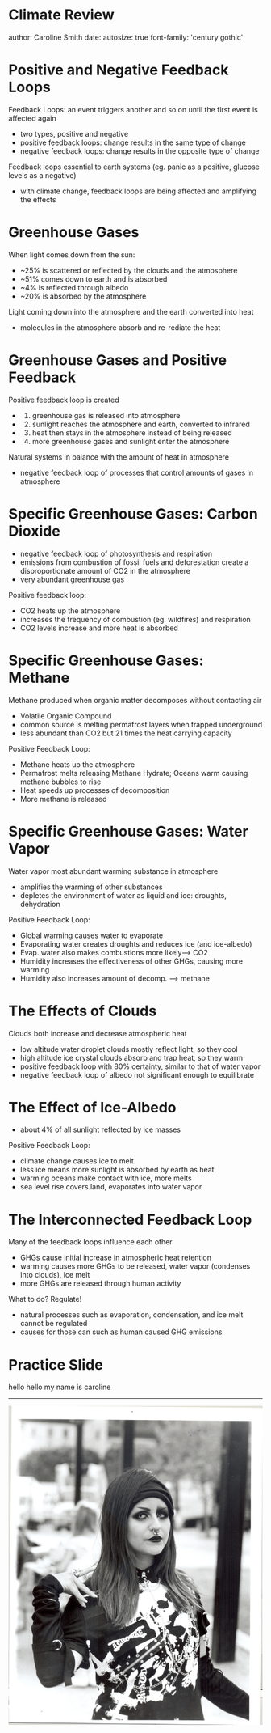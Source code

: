 Climate Review
========================================================
author: Caroline Smith
date: 
autosize: true
font-family: 'century gothic'


Positive and Negative Feedback Loops
========================================================

Feedback Loops: an event triggers another and so on until the first event is affected again
- two types, positive and negative
- positive feedback loops: change results in the same type of change
- negative feedback loops: change results in the opposite type of change

Feedback loops essential to earth systems (eg. panic as a positive, glucose levels as a negative)
- with climate change, feedback loops are being affected and amplifying the effects

Greenhouse Gases
========================================================

When light comes down from the sun:
- ~25% is scattered or reflected by the clouds and the atmosphere
- ~51% comes down to earth and is absorbed 
- ~4% is reflected through albedo
- ~20% is absorbed by the atmosphere

Light coming down into the atmosphere and the earth converted into heat
- molecules in the atmosphere absorb and re-rediate the heat

Greenhouse Gases and Positive Feedback
========================================================

Positive feedback loop is created
- 1. greenhouse gas is released into atmosphere
- 2. sunlight reaches the atmosphere and earth, converted to infrared
- 3. heat then stays in the atmosphere instead of being released
- 4. more greenhouse gases and sunlight enter the atmosphere

Natural systems in balance with the amount of heat in atmosphere
- negative feedback loop of processes that control amounts of gases in atmosphere

Specific Greenhouse Gases: Carbon Dioxide
========================================================

- negative feedback loop of photosynthesis and respiration
- emissions from combustion of fossil fuels and deforestation create a disproportionate amount of CO2 in the atmosphere
- very abundant greenhouse gas

Positive feedback loop:
- CO2 heats up the atmosphere
- increases the frequency of combustion (eg. wildfires) and respiration
- CO2 levels increase and more heat is absorbed

Specific Greenhouse Gases: Methane
========================================================

Methane produced when organic matter decomposes without contacting air
- Volatile Organic Compound
- common source is melting permafrost layers when trapped underground
- less abundant than CO2 but 21 times the heat carrying capacity

Positive Feedback Loop:
- Methane heats up the atmosphere
- Permafrost melts releasing Methane Hydrate; Oceans warm causing methane bubbles to rise
- Heat speeds up processes of decomposition
- More methane is released

Specific Greenhouse Gases: Water Vapor
========================================================

Water vapor most abundant warming substance in atmosphere
- amplifies the warming of other substances
- depletes the environment of water as liquid and ice: droughts, dehydration

Positive Feedback Loop:
- Global warming causes water to evaporate
- Evaporating water creates droughts and reduces ice (and ice-albedo)
- Evap. water also makes combustions more likely--> CO2
- Humidity increases the effectiveness of other GHGs, causing more warming
- Humidity also increases amount of decomp. --> methane

The Effects of Clouds
========================================================

Clouds both increase and decrease atmospheric heat
- low altitude water droplet clouds mostly reflect light, so they cool
- high altitude ice crystal clouds absorb and trap heat, so they warm
- positive feedback loop with 80% certainty, similar to that of water vapor
- negative feedback loop of albedo not significant enough to equilibrate

The Effect of Ice-Albedo
========================================================

- about 4% of all sunlight reflected by ice masses

Positive Feedback Loop:
- climate change causes ice to melt
- less ice means more sunlight is absorbed by earth as heat
- warming oceans make contact with ice, more melts
- sea level rise covers land, evaporates into water vapor

The Interconnected Feedback Loop
========================================================
Many of the feedback loops influence each other
- GHGs cause initial increase in atmospheric heat retention
- warming causes more GHGs to be released, water vapor (condenses into clouds), ice melt
- more GHGs are released through human activity

What to do? Regulate!
- natural processes such as evaporation, condensation, and ice melt cannot be regulated
- causes for those can such as human caused GHG emissions


Practice Slide
=====
hello hello my name is caroline
***
![hello hello](scan0001.jpg)

